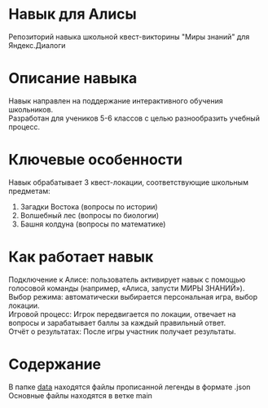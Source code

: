 # Навык для Алисы
Репозиторий навыка школьной квест-викторины "Миры знаний" для Яндекс.Диалоги
# Описание навыка
Навык направлен на поддержание интерактивного обучения школьников.  
Разработан для учеников 5-6 классов с целью разнообразить учебный процесс.
# Ключевые особенности
Навык обрабатывает 3 квест-локации, соответствующие школьным предметам:  
1. Загадки Востока (вопросы по истории)
2. Волшебный лес (вопросы по биологии)
3. Башня колдуна (вопросы по математике)
# Как работает навык
Подключение к Алисе: пользователь активирует навык с помощью голосовой команды (например, «Алиса, запусти МИРЫ ЗНАНИЙ»).  
Выбор режима: автоматически выбирается персональная игра, выбор локации.  
Игровой процесс: Игрок передвигается по локации, отвечает на вопросы и зарабатывает баллы за каждый правильный ответ.  
Отчёт о результатах: После игры участник получает результаты.
# Содержание
В папке [data](https://github.com/sunki212/alice-skill/tree/main/data) находятся файлы прописанной легенды в формате .json  
Основные файлы находятся в ветке main
